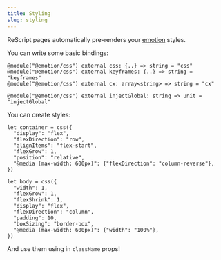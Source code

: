 ```yaml
---
title: Styling
slug: styling
---
```


ReScript pages automatically pre-renders your [emotion](https://emotion.sh/docs/introduction) styles.

You can write some basic bindings:

```rescript
@module("@emotion/css") external css: {..} => string = "css"
@module("@emotion/css") external keyframes: {..} => string = "keyframes"
@module("@emotion/css") external cx: array<string> => string = "cx"

@module("@emotion/css") external injectGlobal: string => unit = "injectGlobal"
```

You can create styles:

```rescript
let container = css({
  "display": "flex",
  "flexDirection": "row",
  "alignItems": "flex-start",
  "flexGrow": 1,
  "position": "relative",
  "@media (max-width: 600px)": {"flexDirection": "column-reverse"},
})

let body = css({
  "width": 1,
  "flexGrow": 1,
  "flexShrink": 1,
  "display": "flex",
  "flexDirection": "column",
  "padding": 10,
  "boxSizing": "border-box",
  "@media (max-width: 600px)": {"width": "100%"},
})
```

And use them using in `className` props!
